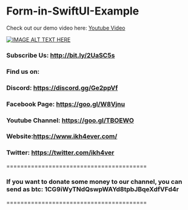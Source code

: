 # Form-in-SwiftUI-Example

Check out our demo video here: [Youtube Video](https://youtu.be/rudF1FH7Pjo)

[![IMAGE ALT TEXT HERE](https://img.youtube.com/vi/rudF1FH7Pjo/0.jpg)](https://www.youtube.com/watch?v=rudF1FH7Pjo)

### Subscribe Us: http://bit.ly/2UaSC5s
### Find us on:
### Discord: https://discord.gg/Ge2ppVf
### Facebook Page: https://goo.gl/W8Vjnu
### Youtube Channel: https://goo.gl/TBOEWO 
### Website:https://www.ikh4ever.com/
### Twitter: https://twitter.com/ikh4ver
========================================

### If you want to donate some money to our channel, you can send as btc: 1CG9iWyTNdQswpWAYd8tpbJBqeXdfVFd4r 
========================================
